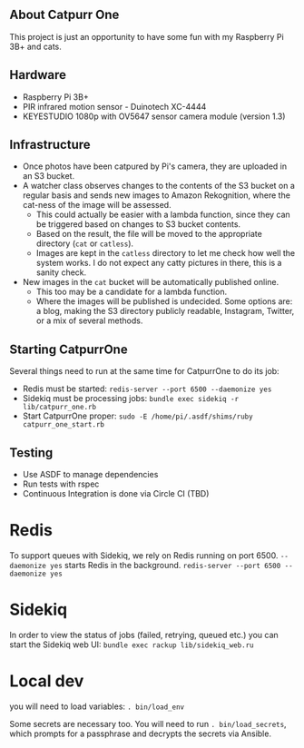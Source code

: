 ## About Catpurr One
This project is just an opportunity to have some fun with my Raspberry Pi 3B+ and cats. 

## Hardware
* Raspberry Pi 3B+
* PIR infrared motion sensor - Duinotech XC-4444
* KEYESTUDIO 1080p with OV5647 sensor camera module (version 1.3)

## Infrastructure
* Once photos have been catpured by Pi's camera, they are uploaded in an S3 bucket. 
* A watcher class observes changes to the contents of the S3 bucket on a regular basis and sends new images to Amazon Rekognition, where the cat-ness of the image will be assessed. 
  * This could actually be easier with a lambda function, since they can be triggered based on changes to S3 bucket contents. 
  * Based on the result, the file will be moved to the appropriate directory (`cat` or `catless`). 
  * Images are kept in the `catless` directory to let me check how well the system works. I do not expect any catty pictures in there, this is a sanity check. 
* New images in the `cat` bucket will be automatically published online. 
  * This too may be a candidate for a lambda function. 
  * Where the images will be published is undecided. Some options are: a blog, making the S3 directory publicly readable, Instagram, Twitter, or a mix of several methods. 

## Starting CatpurrOne
Several things need to run at the same time for CatpurrOne to do its job: 
* Redis must be started: `redis-server --port 6500 --daemonize yes`
* Sidekiq must be processing jobs: `bundle exec sidekiq -r lib/catpurr_one.rb`
* Start CatpurrOne proper: `sudo -E /home/pi/.asdf/shims/ruby catpurr_one_start.rb`

## Testing
* Use ASDF to manage dependencies
* Run tests with rspec
* Continuous Integration is done via Circle CI (TBD)

# Redis
To support queues with Sidekiq, we rely on Redis running on port 6500. `--daemonize yes` starts Redis in the background. 
`redis-server --port 6500 --daemonize yes`

# Sidekiq
In order to view the status of jobs (failed, retrying, queued etc.) you can start the Sidekiq web UI: 
`bundle exec rackup lib/sidekiq_web.ru`

# Local dev
you will need to load variables: 
`. bin/load_env`

Some secrets are necessary too. You will need to run `. bin/load_secrets`, which prompts for a passphrase and decrypts the secrets via Ansible. 
